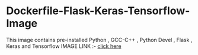 # Dockerfile-Flask-Keras-Tensorflow-Image

This image contains pre-installed Python , GCC-C++ , Python Devel , Flask , Keras and Tensorflow 
IMAGE LINK :- [click here](https://hub.docker.com/r/manas2712/flask-keras-tensorflow)
